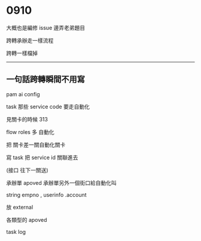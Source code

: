 # 0910

大概也是編修 issue 邊弄老弟題目

跨轉承辦走一樣流程


跨轉一樣檔掉

---

## 一句話跨轉瞬間不用寫

pam ai config

task 那些 service code 要走自動化

見關卡的時候  313

flow roles 多 自動化

把 關卡差一關自動化關卡

寫 task 把 service id 關聯進去

(接口 往下一關送)

承辦單 apoved 承辦單另外一個街口給自動化叫

string empno , userinfo .account

放 external

各類型的 apoved


task
 log